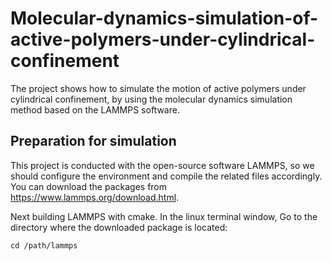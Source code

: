 # Molecular-dynamics-simulation-of-active-polymers-under-cylindrical-confinement
The project shows how to simulate the motion of active polymers under cylindrical confinement, by using the molecular dynamics simulation method based on the LAMMPS software. 
## Preparation for simulation
This project is conducted with the open-source software LAMMPS, so we should configure the environment and compile the related files accordingly. You can download the packages from <https://www.lammps.org/download.html>. 

Next building LAMMPS with cmake. In the linux terminal window, Go to the directory where the downloaded package is located:
```
cd /path/lammps
```

